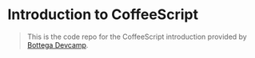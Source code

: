 # Introduction to CoffeeScript

> This is the code repo for the CoffeeScript introduction provided by [Bottega Devcamp](https://devcamp.com).
